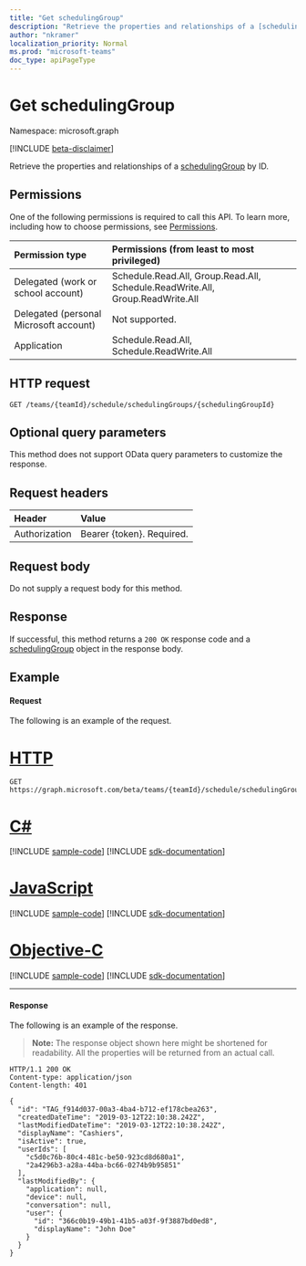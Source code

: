 ```yaml
---
title: "Get schedulingGroup"
description: "Retrieve the properties and relationships of a [schedulingGroup](../resources/schedulinggroup.md) by ID."
author: "nkramer"
localization_priority: Normal
ms.prod: "microsoft-teams"
doc_type: apiPageType
---
```


# Get schedulingGroup

Namespace: microsoft.graph

[!INCLUDE [beta-disclaimer](../../includes/beta-disclaimer.md)]

Retrieve the properties and relationships of a [schedulingGroup](../resources/schedulinggroup.md) by ID.

## Permissions

One of the following permissions is required to call this API. To learn more, including how to choose permissions, see [Permissions](/graph/permissions-reference).

|Permission type      | Permissions (from least to most privileged)              |
|:--------------------|:---------------------------------------------------------|
|Delegated (work or school account) | Schedule.Read.All, Group.Read.All, Schedule.ReadWrite.All, Group.ReadWrite.All    |
|Delegated (personal Microsoft account) | Not supported.    |
|Application | Schedule.Read.All, Schedule.ReadWrite.All |

## HTTP request

<!-- { "blockType": "ignored" } -->

```http
GET /teams/{teamId}/schedule/schedulingGroups/{schedulingGroupId}
```

## Optional query parameters

This method does not support OData query parameters to customize the response.

## Request headers

| Header       | Value |
|:---------------|:--------|
| Authorization  | Bearer {token}. Required.  |

## Request body
Do not supply a request body for this method.

## Response

If successful, this method returns a `200 OK` response code and a [schedulingGroup](../resources/schedulinggroup.md) object in the response body.

## Example

#### Request

The following is an example of the request.

# [HTTP](#tab/http)
<!-- {
  "blockType": "request",
  "name": "schedule-get-schedulinggroups"
}-->
```msgraph-interactive
GET https://graph.microsoft.com/beta/teams/{teamId}/schedule/schedulingGroups/{schedulingGroupId}
```
# [C#](#tab/csharp)
[!INCLUDE [sample-code](../includes/snippets/csharp/schedule-get-schedulinggroups-csharp-snippets.md)]
[!INCLUDE [sdk-documentation](../includes/snippets/snippets-sdk-documentation-link.md)]

# [JavaScript](#tab/javascript)
[!INCLUDE [sample-code](../includes/snippets/javascript/schedule-get-schedulinggroups-javascript-snippets.md)]
[!INCLUDE [sdk-documentation](../includes/snippets/snippets-sdk-documentation-link.md)]

# [Objective-C](#tab/objc)
[!INCLUDE [sample-code](../includes/snippets/objc/schedule-get-schedulinggroups-objc-snippets.md)]
[!INCLUDE [sdk-documentation](../includes/snippets/snippets-sdk-documentation-link.md)]

---


#### Response

The following is an example of the response. 

>**Note:** The response object shown here might be shortened for readability. All the properties will be returned from an actual call.
<!-- {
  "blockType": "response",
  "truncated": true,
  "@odata.type": "microsoft.graph.schedulingGroup"
} -->

```http
HTTP/1.1 200 OK
Content-type: application/json
Content-length: 401

{
  "id": "TAG_f914d037-00a3-4ba4-b712-ef178cbea263",
  "createdDateTime": "2019-03-12T22:10:38.242Z",
  "lastModifiedDateTime": "2019-03-12T22:10:38.242Z",
  "displayName": "Cashiers",
  "isActive": true,
  "userIds": [
    "c5d0c76b-80c4-481c-be50-923cd8d680a1",
    "2a4296b3-a28a-44ba-bc66-0274b9b95851"
  ],
  "lastModifiedBy": {
    "application": null,
    "device": null,
    "conversation": null,
    "user": {
      "id": "366c0b19-49b1-41b5-a03f-9f3887bd0ed8",
      "displayName": "John Doe"
    }
  }
}
```

<!-- uuid: 8fcb5dbc-d5aa-4681-8e31-b001d5168d79
2015-10-25 14:57:30 UTC -->
<!--
{
  "type": "#page.annotation",
  "description": "Get a schedulingGroup by id",
  "keywords": "",
  "section": "documentation",
  "tocPath": "",
  "suppressions": [
  ]
}
-->
